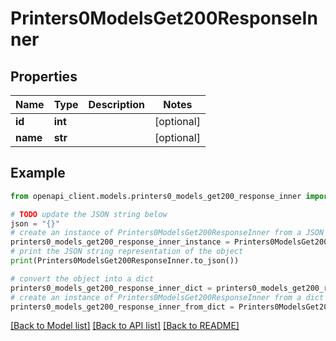 # Printers0ModelsGet200ResponseInner


## Properties

Name | Type | Description | Notes
------------ | ------------- | ------------- | -------------
**id** | **int** |  | [optional] 
**name** | **str** |  | [optional] 

## Example

```python
from openapi_client.models.printers0_models_get200_response_inner import Printers0ModelsGet200ResponseInner

# TODO update the JSON string below
json = "{}"
# create an instance of Printers0ModelsGet200ResponseInner from a JSON string
printers0_models_get200_response_inner_instance = Printers0ModelsGet200ResponseInner.from_json(json)
# print the JSON string representation of the object
print(Printers0ModelsGet200ResponseInner.to_json())

# convert the object into a dict
printers0_models_get200_response_inner_dict = printers0_models_get200_response_inner_instance.to_dict()
# create an instance of Printers0ModelsGet200ResponseInner from a dict
printers0_models_get200_response_inner_from_dict = Printers0ModelsGet200ResponseInner.from_dict(printers0_models_get200_response_inner_dict)
```
[[Back to Model list]](../README.md#documentation-for-models) [[Back to API list]](../README.md#documentation-for-api-endpoints) [[Back to README]](../README.md)


